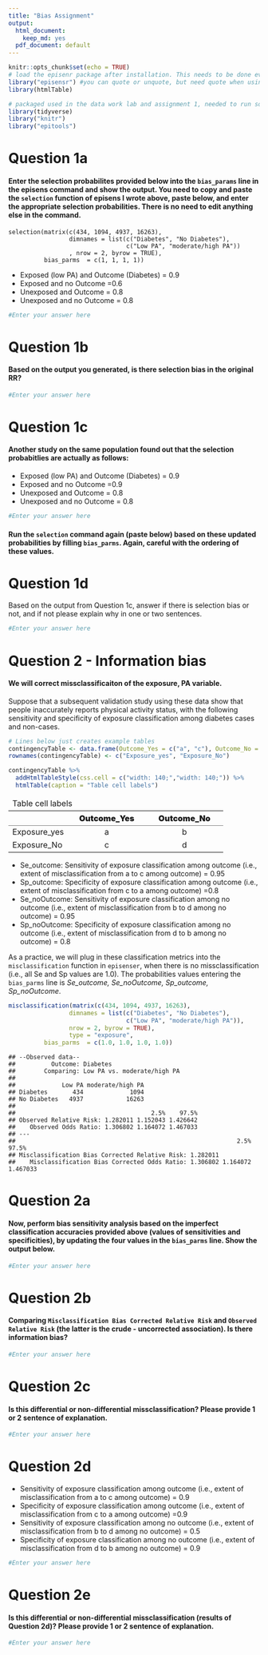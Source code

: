 ```yaml
---
title: "Bias Assignment"
output:
  html_document:
    keep_md: yes
  pdf_document: default
---
```



```r
knitr::opts_chunk$set(echo = TRUE)
# load the episenr package after installation. This needs to be done every time you analyse
library("episensr") #you can quote or unquote, but need quote when using install.package, but not when using library, don't ask me why
library(htmlTable)

# packaged used in the data work lab and assignment 1, needed to run some functions in this assignment
library(tidyverse)
library("knitr")
library("epitools")
```

# Question 1a

#### Enter the selection probabilites provided below into the `bias_params` line in the episens command  and show the output. You need to copy and paste the `selection` function of episens I wrote above, paste below, and enter the appropriate selection probabilities. There is no need to edit anything else in the command.  

```{}
selection(matrix(c(434, 1094, 4937, 16263), 
                 dimnames = list(c("Diabetes", "No Diabetes"), 
                                 c("Low PA", "moderate/high PA"))
                 , nrow = 2, byrow = TRUE),
          bias_parms  = c(1, 1, 1, 1))
```

  - Exposed (low PA) and Outcome (Diabetes) = 0.9
  - Exposed and no Outcome =0.6
  - Unexposed and Outcome = 0.8
  - Unexposed and no Outcome = 0.8
  

```r
#Enter your answer here 
```

# Question 1b 

#### Based on the output you generated, is there selection bias in the original RR?

```r
#Enter your answer here 
```

# Question 1c 

#### Another study on the same population found out that the selection probabitlies are actually as follows: 
  - Exposed (low PA) and Outcome (Diabetes) = 0.9
  - Exposed and no Outcome =0.9
  - Unexposed and Outcome = 0.8
  - Unexposed and no Outcome = 0.8

```r
#Enter your answer here 
```

#### Run the `selection` command again (paste below) based on these updated probabilities by filling  `bias_parms`. Again, careful with the ordering of these values. 

# Question 1d

Based on the output from Question 1c, answer if there is selection bias or not, and if not please explain why in one or two sentences.

```r
#Enter your answer here 
```

# Question 2 - Information bias 

#### We will correct missclassificaiton of the exposure, PA variable. 

Suppose that a subsequent validation study using these data show that people inaccurately reports physical activity status, with the following sensitivity and specificity of exposure classification among diabetes cases and non-cases.  


```r
# Lines below just creates example tables 
contingencyTable <- data.frame(Outcome_Yes = c("a", "c"), Outcome_No = c("b", "d"))
rownames(contingencyTable) <- c("Exposure_yes", "Exposure_No")

contingencyTable %>% 
  addHtmlTableStyle(css.cell = c("width: 140;","width: 140;")) %>% 
  htmlTable(caption = "Table cell labels") 
```

<table class='gmisc_table' style='border-collapse: collapse; margin-top: 1em; margin-bottom: 1em;' >
<thead>
<tr><td colspan='3' style='text-align: left;'>
Table cell labels</td></tr>
<tr><th style='border-bottom: 1px solid grey; border-top: 2px solid grey;'></th>
<th style='font-weight: 900; border-bottom: 1px solid grey; border-top: 2px solid grey; text-align: center;'>Outcome_Yes</th>
<th style='font-weight: 900; border-bottom: 1px solid grey; border-top: 2px solid grey; text-align: center;'>Outcome_No</th>
</tr>
</thead>
<tbody>
<tr>
<td style='text-align: left;'>Exposure_yes</td>
<td style='width: 140; text-align: center;'>a</td>
<td style='width: 140; text-align: center;'>b</td>
</tr>
<tr>
<td style='border-bottom: 2px solid grey; text-align: left;'>Exposure_No</td>
<td style='width: 140; border-bottom: 2px solid grey; text-align: center;'>c</td>
<td style='width: 140; border-bottom: 2px solid grey; text-align: center;'>d</td>
</tr>
</tbody>
</table>

  - Se_outcome: Sensitivity of exposure classification among outcome (i.e., extent of misclassification from a to c among outcome)  = 0.95 
  - Sp_outcome: Specificity of exposure classification among outcome (i.e., extent of misclassification from c to a among outcome)   =0.8 
  - Se_noOutcome: Sensitivity of exposure classification among no outcome (i.e., extent of misclassification from b to d among no outcome) = 0.95   
  - Sp_noOutcome: Specificity of exposure classification among no outcome (i.e., extent of misclassification from  d to b among no outcome) = 0.8   
  
  
As a practice, we will plug in these classification metrics into the `misclassification` function in `episenser`, when there is no missclassification (i.e., all Se and Sp values are 1.0). The probabilities values entering the `bias_parms` line is *Se_outcome, Se_noOutcome, Sp_outcome, Sp_noOutcome*.   


```r
misclassification(matrix(c(434, 1094, 4937, 16263), 
                 dimnames = list(c("Diabetes", "No Diabetes"), 
                                 c("Low PA", "moderate/high PA")), 
                 nrow = 2, byrow = TRUE), 
                 type = "exposure",
          bias_parms  = c(1.0, 1.0, 1.0, 1.0))
```

```
## --Observed data-- 
##          Outcome: Diabetes 
##        Comparing: Low PA vs. moderate/high PA 
## 
##             Low PA moderate/high PA
## Diabetes       434             1094
## No Diabetes   4937            16263
## 
##                                      2.5%    97.5%
## Observed Relative Risk: 1.282011 1.152043 1.426642
##    Observed Odds Ratio: 1.306802 1.164072 1.467033
## ---
##                                                              2.5%    97.5%
## Misclassification Bias Corrected Relative Risk: 1.282011                  
##    Misclassification Bias Corrected Odds Ratio: 1.306802 1.164072 1.467033
```

# Question 2a
#### Now, perform bias sensitivity analysis based on the imperfect classification accuracies provided above (values of sensitivities and specificities), by updating the four values in the `bias_parms` line. Show the output below. 

```r
#Enter your answer here 
```


# Question 2b

#### Comparing `Misclassification Bias Corrected Relative Risk` and `Observed Relative Risk` (the latter is the crude - uncorrected association). Is there information bias? 

```r
#Enter your answer here 
```

# Question 2c

#### Is this differential or non-differential missclassification? Please provide 1 or 2 sentence of explanation. 

```r
#Enter your answer here 
```


# Question 2d
  - Sensitivity of exposure classification among outcome (i.e., extent of misclassification from a to c among outcome)  = 0.9
  - Specificity of exposure classification among outcome (i.e., extent of misclassification from c to a among outcome)   =0.9 
  - Sensitivity of exposure classification among no outcome (i.e., extent of misclassification from b to d among no outcome) = 0.5   
  - Specificity of exposure classification among no outcome (i.e., extent of misclassification from  d to b among no outcome) = 0.9   



```r
#Enter your answer here 
```

# Question 2e

#### Is this differential or non-differential missclassification (results of Question 2d)? Please provide 1 or 2 sentence of explanation. 

```r
#Enter your answer here 
```
